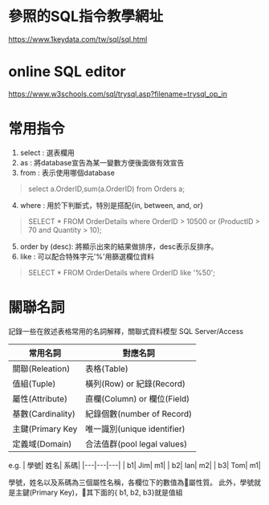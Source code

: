 # 參照的SQL指令教學網址
https://www.1keydata.com/tw/sql/sql.html

# online SQL editor
https://www.w3schools.com/sql/trysql.asp?filename=trysql_op_in

# 常用指令
1. select : 選表欄用
2. as : 將database宣告為某一變數方便後面做有效宣告
3. from : 表示使用哪個database
> select a.OrderID,sum(a.OrderID) from Orders a;

4. where : 用於下判斷式，特別是搭配{in, between, and, or}
> SELECT * FROM OrderDetails where OrderID > 10500 or (ProductID > 70 and Quantity > 10);

5. order by (desc): 將顯示出來的結果做排序，desc表示反排序。
6. like : 可以配合特殊字元'%'用篩選欄位資料
> SELECT * FROM OrderDetails where OrderID like '%50';

# 關聯名詞
記錄一些在敘述表格常用的名詞解釋，關聯式資料模型 SQL Server/Access

| 常用名詞| 對應名詞|
|---|---|
| 關聯(Releation)| 表格(Table)|
| 值組(Tuple)| 橫列(Row) or 紀錄(Record)|
| 屬性(Attribute) |直欄(Column) or 欄位(Field)|
| 基數(Cardinality)| 紀錄個數(number of Record)|
| 主鍵(Primary Key| 唯一識別(unique identifier)|
| 定義域(Domain)| 合法值群(pool legal values)|

e.g.
| 學號| 姓名| 系碼|
|---|---|---|
| b1| Jim| m1|
| b2| Ian| m2|
| b3| Tom| m1|

學號，姓名以及系碼為三個屬性名稱，各欄位下的數值為屬性質。
此外，學號就是主鍵(Primary Key)，其下面的{ b1, b2, b3}就是值組
